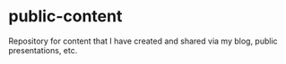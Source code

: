 # public-content
Repository for content that I have created and shared via my blog, public presentations, etc.
